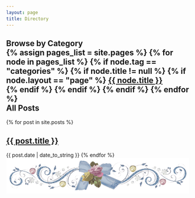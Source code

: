 ```yaml
---
layout: page
title: Directory
---
```


<h2 id="directory">Browse by Category
<br>
{% assign pages_list = site.pages %}
{% for node in pages_list %}
{% if node.tag == "categories" %}
{% if node.title != null %}
{% if node.layout == "page" %}
<a id="directory" href="{{ node.url }}">{{ node.title }}<br></a>
{% endif %}
{% endif %}
{% endif %}
{% endfor %}
<br>
All Posts</h2>
{% for post in site.posts %}
<h2 class="post-title">
	<a href="{{ post.url }}">
		{{ post.title }}
	</a>
</h2>

<span class="post-date">{{ post.date | date_to_string }}</span>
{% endfor %}
<img style="margin: auto;" src="/images/rosedivider.gif">
